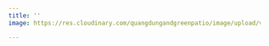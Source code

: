 ```yaml
---
title: ''
image: https://res.cloudinary.com/quangdungandgreenpatio/image/upload/v1575621688/posts/DSC07288_kzef3s.jpg

---
```

